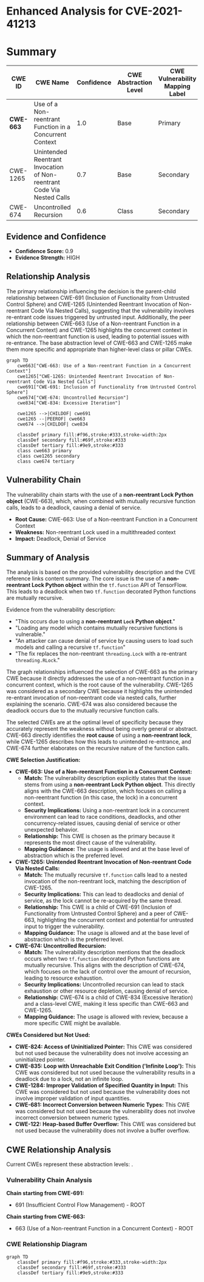 # Enhanced Analysis for CVE-2021-41213

# Summary
| CWE ID | CWE Name | Confidence | CWE Abstraction Level | CWE Vulnerability Mapping Label | CWE-Vulnerability Mapping Notes |
|---|---|---|---|---|---|
| **CWE-663** | Use of a Non-reentrant Function in a Concurrent Context | 1.0 | Base | Primary | Allowed |
| CWE-1265 | Unintended Reentrant Invocation of Non-reentrant Code Via Nested Calls | 0.7 | Base | Secondary | Allowed |
| CWE-674 | Uncontrolled Recursion | 0.6 | Class | Secondary | Allowed-with-Review |

## Evidence and Confidence

*   **Confidence Score:** 0.9
*   **Evidence Strength:** HIGH

## Relationship Analysis
The primary relationship influencing the decision is the parent-child relationship between CWE-691 (Inclusion of Functionality from Untrusted Control Sphere) and CWE-1265 (Unintended Reentrant Invocation of Non-reentrant Code Via Nested Calls), suggesting that the vulnerability involves re-entrant code issues triggered by untrusted input. Additionally, the peer relationship between CWE-663 (Use of a Non-reentrant Function in a Concurrent Context) and CWE-1265 highlights the concurrent context in which the non-reentrant function is used, leading to potential issues with re-entrance. The base abstraction level of CWE-663 and CWE-1265 make them more specific and appropriate than higher-level class or pillar CWEs.

```mermaid
graph TD
    cwe663["CWE-663: Use of a Non-reentrant Function in a Concurrent Context"]
    cwe1265["CWE-1265: Unintended Reentrant Invocation of Non-reentrant Code Via Nested Calls"]
    cwe691["CWE-691: Inclusion of Functionality from Untrusted Control Sphere"]
    cwe674["CWE-674: Uncontrolled Recursion"]
    cwe834["CWE-834: Excessive Iteration"]
    
    cwe1265 -->|CHILDOF| cwe691
    cwe1265 --|PEEROF| cwe663
    cwe674 -->|CHILDOF| cwe834
    
    classDef primary fill:#f96,stroke:#333,stroke-width:2px
    classDef secondary fill:#69f,stroke:#333
    classDef tertiary fill:#9e9,stroke:#333
    class cwe663 primary
    class cwe1265 secondary
    class cwe674 tertiary
```

## Vulnerability Chain
The vulnerability chain starts with the use of a **non-reentrant Lock Python object** (CWE-663), which, when combined with mutually recursive function calls, leads to a deadlock, causing a denial of service.
  - **Root Cause:** CWE-663: Use of a Non-reentrant Function in a Concurrent Context
  - **Weakness:** Non-reentrant Lock used in a multithreaded context
  - **Impact:** Deadlock, Denial of Service

## Summary of Analysis
The analysis is based on the provided vulnerability description and the CVE reference links content summary. The core issue is the use of a **non-reentrant Lock Python object** within the `tf.function` API of TensorFlow. This leads to a deadlock when two `tf.function` decorated Python functions are mutually recursive.

Evidence from the vulnerability description:
*   "This occurs due to using a **non-reentrant `Lock` Python object**."
*   "Loading any model which contains mutually recursive functions is vulnerable."
*   "An attacker can cause denial of service by causing users to load such models and calling a recursive `tf.function`"
*   "The fix replaces the non-reentrant `threading.Lock` with a re-entrant `threading.RLock`."

The graph relationships influenced the selection of CWE-663 as the primary CWE because it directly addresses the use of a non-reentrant function in a concurrent context, which is the root cause of the vulnerability. CWE-1265 was considered as a secondary CWE because it highlights the unintended re-entrant invocation of non-reentrant code via nested calls, further explaining the scenario. CWE-674 was also considered because the deadlock occurs due to the mutually recursive function calls.

The selected CWEs are at the optimal level of specificity because they accurately represent the weakness without being overly general or abstract. CWE-663 directly identifies the **root cause** of using a **non-reentrant lock**, while CWE-1265 describes how this leads to unintended re-entrance, and CWE-674 further elaborates on the recursive nature of the function calls.

**CWE Selection Justification:**

*   **CWE-663: Use of a Non-reentrant Function in a Concurrent Context:**
    *   **Match:** The vulnerability description explicitly states that the issue stems from using a **non-reentrant Lock Python object**. This directly aligns with the CWE-663 description, which focuses on calling a non-reentrant function (in this case, the lock) in a concurrent context.
    *   **Security Implications:** Using a non-reentrant lock in a concurrent environment can lead to race conditions, deadlocks, and other concurrency-related issues, causing denial of service or other unexpected behavior.
    *   **Relationship:** This CWE is chosen as the primary because it represents the most direct cause of the vulnerability.
    *   **Mapping Guidance:** The usage is allowed and at the base level of abstraction which is the preferred level.
*   **CWE-1265: Unintended Reentrant Invocation of Non-reentrant Code Via Nested Calls:**
    *   **Match:** The mutually recursive `tf.function` calls lead to a nested invocation of the non-reentrant lock, matching the description of CWE-1265.
    *   **Security Implications:** This can lead to deadlocks and denial of service, as the lock cannot be re-acquired by the same thread.
    *   **Relationship:** This CWE is a child of CWE-691 (Inclusion of Functionality from Untrusted Control Sphere) and a peer of CWE-663, highlighting the concurrent context and potential for untrusted input to trigger the vulnerability.
    *   **Mapping Guidance:** The usage is allowed and at the base level of abstraction which is the preferred level.
*   **CWE-674: Uncontrolled Recursion:**
    *   **Match:** The vulnerability description mentions that the deadlock occurs when two `tf.function` decorated Python functions are mutually recursive. This aligns with the description of CWE-674, which focuses on the lack of control over the amount of recursion, leading to resource exhaustion.
    *   **Security Implications:** Uncontrolled recursion can lead to stack exhaustion or other resource depletion, causing denial of service.
    *   **Relationship:** CWE-674 is a child of CWE-834 (Excessive Iteration) and a class-level CWE, making it less specific than CWE-663 and CWE-1265.
    *   **Mapping Guidance:** The usage is allowed with review, because a more specific CWE might be available.

**CWEs Considered but Not Used:**

*   **CWE-824: Access of Uninitialized Pointer:** This CWE was considered but not used because the vulnerability does not involve accessing an uninitialized pointer.
*   **CWE-835: Loop with Unreachable Exit Condition ('Infinite Loop'):** This CWE was considered but not used because the vulnerability results in a deadlock due to a lock, not an infinite loop.
*   **CWE-1284: Improper Validation of Specified Quantity in Input:** This CWE was considered but not used because the vulnerability does not involve improper validation of input quantities.
*   **CWE-681: Incorrect Conversion between Numeric Types:** This CWE was considered but not used because the vulnerability does not involve incorrect conversion between numeric types.
*   **CWE-122: Heap-based Buffer Overflow:** This CWE was considered but not used because the vulnerability does not involve a buffer overflow.


## CWE Relationship Analysis

Current CWEs represent these abstraction levels: .


### Vulnerability Chain Analysis

**Chain starting from CWE-691:**
- 691 (Insufficient Control Flow Management) - ROOT


**Chain starting from CWE-663:**
- 663 (Use of a Non-reentrant Function in a Concurrent Context) - ROOT



### CWE Relationship Diagram

```mermaid
graph TD
    classDef primary fill:#f96,stroke:#333,stroke-width:2px
    classDef secondary fill:#69f,stroke:#333
    classDef tertiary fill:#9e9,stroke:#333
```